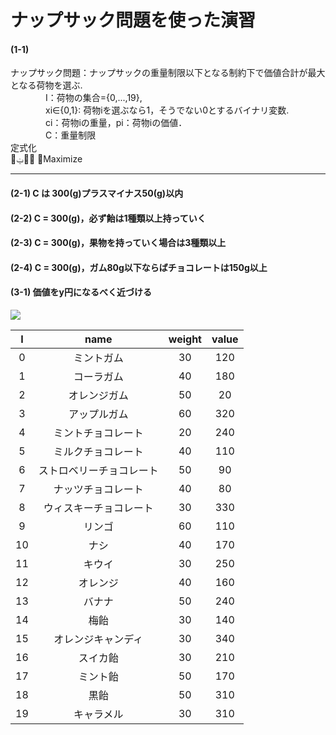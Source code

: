 <h1>ナップサック問題を使った演習</h1>

#### (1-1)

ナップサック問題：ナップサックの重量制限以下となる制約下で価値合計が最大となる荷物を選ぶ.  
　　　　I：荷物の集合={0,...,19},  
　　　　xi∈{0,1}: 荷物iを選ぶなら1，そうでない0とするバイナリ変数.  
　　　　ci：荷物iの重量，pi：荷物iの価値．  
　　　　C：重量制限  
定式化  
௜ݔ௜݌ ෍Maximize  

***



#### (2-1) C は 300(g)プラスマイナス50(g)以内  
#### (2-2) C = 300(g)，必ず飴は1種類以上持っていく  
#### (2-3) C = 300(g)，果物を持っていく場合は3種類以上  
#### (2-4) C = 300(g)，ガム80g以下ならばチョコレートは150g以上  

#### (3-1) 価値をy円になるべく近づける  

<img src="https://latex.codecogs.com/gif.latex?\sum_{i}^{}">


| I    | name | weight | value |
|:------:|:-------:|:-----------:|:--------------:|
| 0    | ミントガム         | 30         |      120 |
| 1    | コーラガム        | 40          |      180 |
| 2    | オレンジガム     | 50          |      20 |
| 3    | アップルガム         | 60          |      320 |
| 4    | ミントチョコレート        | 20          |      240 |
| 5    | ミルクチョコレート     | 40          |      110 |
| 6    | ストロベリーチョコレート         | 50          |      90 |
| 7    | ナッツチョコレート        | 40          |      80 |
| 8    | ウィスキーチョコレート     | 30          |      330 |
| 9    | リンゴ         | 60          |      110 |
| 10    | ナシ        | 40          |      170 |
| 11    | キウイ     | 30          |      250 |
| 12    | オレンジ         | 40          |      160 |
| 13    | バナナ        | 50          |      240 |
| 14    | 梅飴     | 30          |      140 |
| 15    | オレンジキャンディ         | 30          |      340 |
| 16    | スイカ飴        | 30          |      210 |
| 17    | ミント飴     | 50          |      170 |
| 18    | 黒飴         | 50          |      310 |
| 19    | キャラメル        | 30          |      310 |







